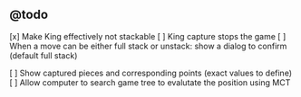 ## @todo

[x] Make King effectively not stackable
[ ] King capture stops the game
[ ] When a move can be either full stack or unstack: show a dialog to confirm (default full stack)

[ ] Show captured pieces and corresponding points (exact values to define)
[ ] Allow computer to search game tree to evalutate the position using MCT
